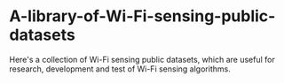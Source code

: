 # A-library-of-Wi-Fi-sensing-public-datasets
Here's a collection of Wi-Fi sensing public datasets, which are useful for research, development and test of Wi-Fi sensing algorithms.
